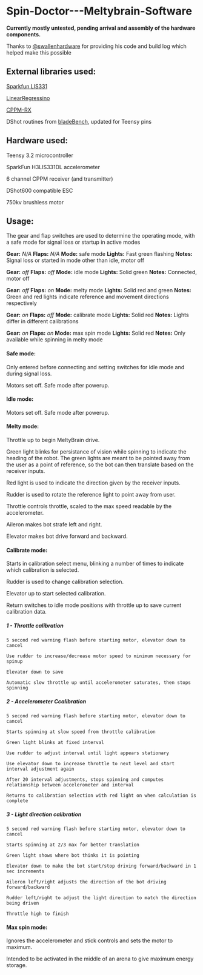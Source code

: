 # Spin-Doctor---Meltybrain-Software

**Currently mostly untested, pending arrival and assembly of the hardware components.**

Thanks to [@swallenhardware](https://github.com/swallenhardware) for providing his code and build log which helped make this possible

## External libraries used:

[Sparkfun LIS331](https://github.com/sparkfun/Triple_Axis_Accelerometer_Breakout-H3LIS331DL)

[LinearRegressino](https://github.com/cubiwan/LinearRegressino)

[CPPM-RX](https://github.com/daPhoosa/CPPM-RX)

DShot routines from [bladeBench](https://github.com/Extent421/bladeBench), updated for Teensy pins

## Hardware used:

Teensy 3.2 microcontroller

SparkFun H3LIS331DL accelerometer

6 channel CPPM receiver (and transmitter)

DShot600 compatible ESC

750kv brushless motor

## Usage:
The gear and flap switches are used to determine the operating mode, with a safe mode for signal loss or startup in active modes

**Gear:** *N/A*   **Flaps:** *N/A*   **Mode:** safe mode       **Lights:** Fast green flashing **Notes:** Signal loss or started in mode other than idle, motor off

**Gear:** *off*   **Flaps:** *off*   **Mode:** idle mode       **Lights:** Solid green         **Notes:** Connected, motor off

**Gear:** *off*   **Flaps:** *on*    **Mode:** melty mode      **Lights:** Solid red and green **Notes:** Green and red lights indicate reference and movement directions respectively

**Gear:** *on*    **Flaps:** *off*   **Mode:** calibrate mode  **Lights:** Solid red           **Notes:** Lights differ in different calibrations

**Gear:** *on*    **Flaps:** *on*    **Mode:** max spin mode   **Lights:** Solid red           **Notes:** Only available while spinning in melty mode

#### Safe mode:
Only entered before connecting and setting switches for idle mode and during signal loss.

Motors set off.  Safe mode after powerup.

#### Idle mode:
Motors set off.  Safe mode after powerup.

#### Melty mode:
Throttle up to begin MeltyBrain drive.

Green light blinks for persistance of vision while spinning to indicate the heading of the robot.  The green lights are meant to be pointed away from the user as a point of reference, so the bot can then translate based on the receiver inputs.

Red light is used to indicate the direction given by the receiver inputs.


Rudder is used to rotate the reference light to point away from user.

Throttle controls throttle, scaled to the max speed readable by the accelerometer.

Aileron makes bot strafe left and right.

Elevator makes bot drive forward and backward.

#### Calibrate mode:
Starts in calibration select menu, blinking a number of times to indicate which calibration is selected.

Rudder is used to change calibration selection.

Elevator up to start selected calibration.

Return switches to idle mode positions with throttle up to save current calibration data.

##### 1 - Throttle calibration

    5 second red warning flash before starting motor, elevator down to cancel

    Use rudder to increase/decrease motor speed to minimum necessary for spinup

    Elevator down to save

    Automatic slow throttle up until accelerometer saturates, then stops spinning
  
##### 2 - Accelerometer Ccalibration
    
    5 second red warning flash before starting motor, elevator down to cancel
    
    Starts spinning at slow speed from throttle calibration
    
    Green light blinks at fixed interval
    
    Use rudder to adjust interval until light appears stationary
    
    Use elevator down to increase throttle to next level and start interval adjustment again
    
    After 20 interval adjustments, stops spinning and computes relationship between accelerometer and interval
    
    Returns to calibration selection with red light on when calculation is complete
    
##### 3 - Light direction calibration 
    
    5 second red warning flash before starting motor, elevator down to cancel
    
    Starts spinning at 2/3 max for better translation
    
    Green light shows where bot thinks it is pointing
    
    Elevator down to make the bot start/stop driving forward/backward in 1 sec increments
    
    Aileron left/right adjusts the direction of the bot driving forward/backward
    
    Rudder left/right to adjust the light direction to match the direction being driven
    
    Throttle high to finish    

#### Max spin mode:

Ignores the accelerometer and stick controls and sets the motor to maximum.

Intended to be activated in the middle of an arena to give maximum energy storage.

